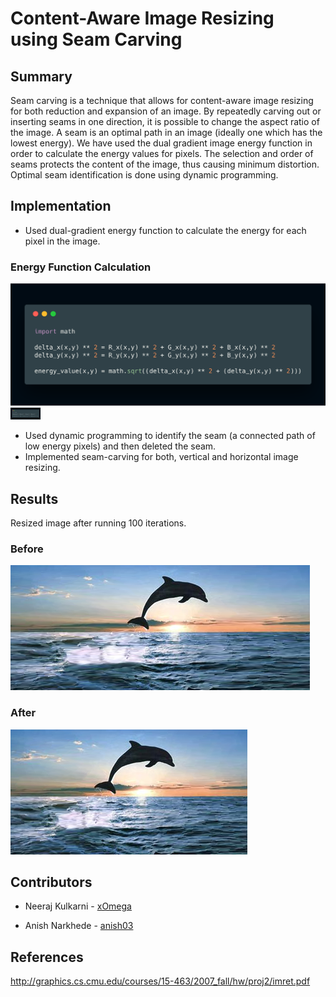 # Content-Aware Image Resizing using Seam Carving

## Summary

Seam carving is a technique that allows for content-aware image resizing for both reduction and expansion of an image. By repeatedly carving out or inserting seams in one direction, it is possible to change the aspect ratio of the image. A seam is an optimal path in an image (ideally one which has the lowest energy). We have used the dual gradient image energy function in order to calculate the energy values for pixels. The selection and order of seams protects the content of the image, thus causing minimum distortion. Optimal seam identification is done using dynamic programming.

## Implementation

* Used dual-gradient energy function to calculate the energy for each pixel in the image.

### Energy Function Calculation
![EF](https://github.com/anish03/image-seam-carving/blob/master/TestImages/ef_.png)
<img src="https://github.com/anish03/image-seam-carving/blob/master/TestImages/ef_.png" width="48">

* Used dynamic programming to identify the seam (a connected path of low energy pixels) and then deleted the seam.
* Implemented seam-carving for both, vertical and horizontal image resizing.

## Results

Resized image after running 100 iterations.

### Before
![SeamCarving1](https://github.com/anish03/image-seam-carving/blob/master/TestImages/dolphinstretch2.png)

### After
![SeamCarving2](https://github.com/anish03/image-seam-carving/blob/master/TestImages/test.png)


## Contributors

* Neeraj Kulkarni - [xOmega](https://github.com/xOmega)

* Anish Narkhede - [anish03](https://github.com/anish03)

## References

http://graphics.cs.cmu.edu/courses/15-463/2007_fall/hw/proj2/imret.pdf

